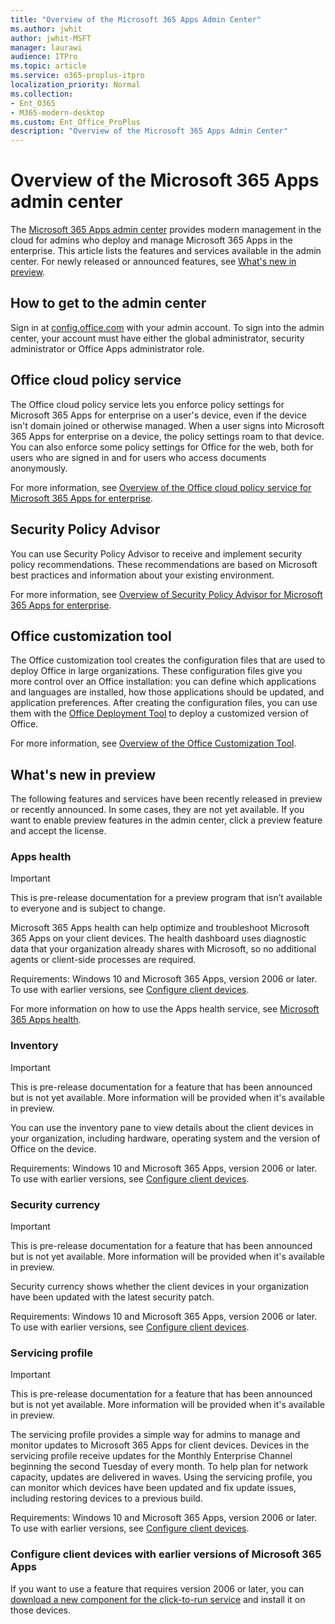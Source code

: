 ```yaml
---
title: "Overview of the Microsoft 365 Apps Admin Center"
ms.author: jwhit
author: jwhit-MSFT
manager: laurawi
audience: ITPro
ms.topic: article
ms.service: o365-proplus-itpro
localization_priority: Normal
ms.collection: 
- Ent_O365
- M365-modern-desktop
ms.custom: Ent_Office_ProPlus
description: "Overview of the Microsoft 365 Apps Admin Center"
---
```


# Overview of the Microsoft 365 Apps admin center

The [Microsoft 365 Apps admin center](https://aka.ms/o365clientmgmt) provides modern management in the cloud for admins who  deploy and manage Microsoft 365 Apps in the enterprise. This article lists the features and services available in the admin center. For newly released or announced features, see [What's new in preview](#whats-new-in-preview).
 
## How to get to the admin center

Sign in at [config.office.com](https://config.office.com/) with your admin account. To sign into the admin center, your account must have either the global administrator, security administrator or Office Apps administrator role.

## Office cloud policy service

The Office cloud policy service lets you enforce policy settings for Microsoft 365 Apps for enterprise on a user's device, even if the device isn't domain joined or otherwise managed. When a user signs into Microsoft 365 Apps for enterprise on a device, the policy settings roam to that device. You can also enforce some policy settings for Office for the web, both for users who are signed in and for users who access documents anonymously. 

For more information, see [Overview of the Office cloud policy service for Microsoft 365 Apps for enterprise](../overview-office-cloud-policy-service.md).

## Security Policy Advisor

You can use Security Policy Advisor to receive and implement security policy recommendations. These recommendations are based on Microsoft best practices and information about your existing environment. 

For more information, see [Overview of Security Policy Advisor for Microsoft 365 Apps for enterprise](../overview-of-security-policy-advisor.md).

## Office customization tool

The Office customization tool creates the configuration files that are used to deploy Office in large organizations. These configuration files give you more control over an Office installation: you can define which applications and languages are installed, how those applications should be updated, and application preferences. After creating the configuration files, you can use them with the [Office Deployment Tool](overview-office-deployment-tool.md) to deploy a customized version of Office. 

For more information, see [Overview of the Office Customization Tool](../overview-of-the-office-customization-tool-for-click-to-run.md).

## What's new in preview

The following features and services have been recently released in preview or recently announced. In some cases, they are not yet available. If you want to enable preview features in the admin center, click a preview feature and accept the license.

### Apps health 

> [!IMPORTANT]
> This is pre-release documentation for a preview program that isn’t available to everyone and is subject to change.

Microsoft 365 Apps health  can help optimize and troubleshoot Microsoft 365 Apps on your client devices. The health dashboard uses diagnostic data that your organization already shares with Microsoft, so no additional agents or client-side processes are required. 

Requirements: Windows 10 and Microsoft 365 Apps, version 2006 or later. To use with earlier versions, see [Configure client devices](#configure-client-devices-with-earlier-versions-of-microsoft-365-apps). 

For more information on how to use the Apps health service, see [Microsoft 365 Apps health](microsoft-365-apps-health.md).

### Inventory 

> [!IMPORTANT]
> This is pre-release documentation for a feature that has been announced but is not yet available. More information will be provided when it's available in preview.

You can use the inventory pane to view details about the client devices in your organization, including hardware, operating system and the version of Office on the device. 

Requirements: Windows 10 and Microsoft 365 Apps, version 2006 or later. To use with earlier versions, see [Configure client devices](#configure-client-devices-with-earlier-versions-of-microsoft-365-apps). 

### Security currency

> [!IMPORTANT]
> This is pre-release documentation for a feature that has been announced but is not yet available. More information will be provided when it's available in preview.

Security currency shows whether the client devices in your organization have been updated with the latest security patch.

Requirements: Windows 10 and Microsoft 365 Apps, version 2006 or later. To use with earlier versions, see [Configure client devices](#configure-client-devices-with-earlier-versions-of-microsoft-365-apps). 

### Servicing profile

> [!IMPORTANT]
> This is pre-release documentation for a feature that has been announced but is not yet available. More information will be provided when it's available in preview.

The servicing profile provides a simple way for admins to manage and monitor updates to Microsoft 365 Apps for client devices. Devices in the servicing profile receive updates for the Monthly Enterprise Channel beginning the second Tuesday of every month. To help plan for network capacity, updates are delivered in waves. Using the servicing profile, you can monitor which devices have been updated and fix update issues, including restoring devices to a previous build.

Requirements: Windows 10 and Microsoft 365 Apps, version 2006 or later. To use with earlier versions, see [Configure client devices](#configure-client-devices-with-earlier-versions-of-microsoft-365-apps). 

### Configure client devices with earlier versions of Microsoft 365 Apps

If you want to use a feature that requires version 2006 or later, you can [download a new component for the click-to-run service](https://go.microsoft.com/fwlink/?linkid=2141871) and install it on those devices. 
